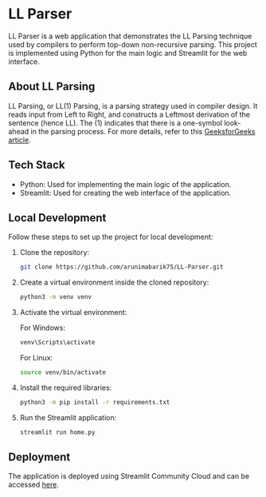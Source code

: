 # LL Parser

LL Parser is a web application that demonstrates the LL Parsing technique used by compilers to perform top-down non-recursive parsing. This project is implemented using Python for the main logic and Streamlit for the web interface.

## About LL Parsing

LL Parsing, or LL(1) Parsing, is a parsing strategy used in compiler design. It reads input from Left to Right, and constructs a Leftmost derivation of the sentence (hence LL). The (1) indicates that there is a one-symbol look-ahead in the parsing process. For more details, refer to this [GeeksforGeeks article](https://www.geeksforgeeks.org/construction-of-ll1-parsing-table/).

## Tech Stack

- Python: Used for implementing the main logic of the application.
- Streamlit: Used for creating the web interface of the application.

## Local Development

Follow these steps to set up the project for local development:

1. Clone the repository:
   ```bash
   git clone https://github.com/arunimabarik75/LL-Parser.git
   ```
2. Create a virtual environment inside the cloned repository:
   ```bash
   python3 -m venv venv
   ```
3. Activate the virtual environment:

   For Windows:
   ```bash
   venv\Scripts\activate
   ```
   For Linux:
   ```bash
   source venv/bin/activate
   ```
4. Install the required libraries:
   ```bash
   python3 -m pip install -r requirements.txt
   ```
5. Run the Streamlit application:
   ```bash
   streamlit run home.py
   ```

## Deployment

The application is deployed using Streamlit Community Cloud and can be accessed [here](https://ll-parsing.streamlit.app/).
